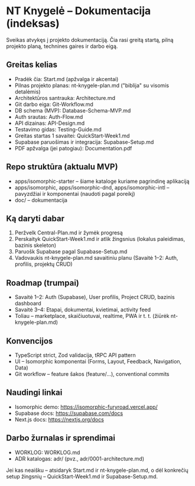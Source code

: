 # NT Knygelė – Dokumentacija (indeksas)

Sveikas atvykęs į projekto dokumentaciją. Čia rasi greitą startą, pilną projekto planą, technines gaires ir darbo eigą.

## Greitas kelias
- Pradėk čia: Start.md (apžvalga ir akcentai)
- Pilnas projekto planas: nt-knygele-plan.md ("biblija" su visomis detalėmis)
- Architektūros santrauka: Architecture.md
- Git darbo eiga: Git-Workflow.md
- DB schema (MVP): Database-Schema-MVP.md
- Auth srautas: Auth-Flow.md
- API dizainas: API-Design.md
- Testavimo gidas: Testing-Guide.md
- Greitas startas 1 savaitei: QuickStart-Week1.md
- Supabase paruošimas ir integracija: Supabase-Setup.md
- PDF apžvalga (jei patogiau): Documentation.pdf

## Repo struktūra (aktualu MVP)
- apps/isomorphic-starter – šiame kataloge kuriame pagrindinę aplikaciją
- apps/isomorphic, apps/isomorphic-dnd, apps/isomorphic-intl – pavyzdžiai ir komponentai (naudoti pagal poreikį)
- doc/ – dokumentacija

## Ką daryti dabar
1) Peržvelk Central-Plan.md ir žymėk progresą
2) Perskaityk QuickStart-Week1.md ir atlik žingsnius (lokalus paleidimas, bazinis skeleton)
3) Paruošk Supabase pagal Supabase-Setup.md
4) Vadovaukis nt-knygele-plan.md savaitiniu planu (Savaitė 1–2: Auth, profilis, projektų CRUD)

## Roadmap (trumpai)
- Savaitė 1–2: Auth (Supabase), User profilis, Project CRUD, bazinis dashboard
- Savaitė 3–4: Etapai, dokumentai, kvietimai, activity feed
- Toliau – marketplace, skaičiuotuvai, realtime, PWA ir t. t. (žiūrėk nt-knygele-plan.md)

## Konvencijos
- TypeScript strict, Zod validacija, tRPC API pattern
- UI – Isomorphic komponentai (Forms, Layout, Feedback, Navigation, Data)
- Git workflow – feature šakos (feature/…), conventional commits

## Naudingi linkai
- Isomorphic demo: https://isomorphic-furyroad.vercel.app/
- Supabase docs: https://supabase.com/docs
- Next.js docs: https://nextjs.org/docs

## Darbo žurnalas ir sprendimai
- WORKLOG: WORKLOG.md
- ADR katalogas: adr/ (pvz., adr/0001-architecture.md)

Jei kas neaišku – atsidaryk Start.md ir nt-knygele-plan.md, o dėl konkrečių setup žingsnių – QuickStart-Week1.md ir Supabase-Setup.md.

